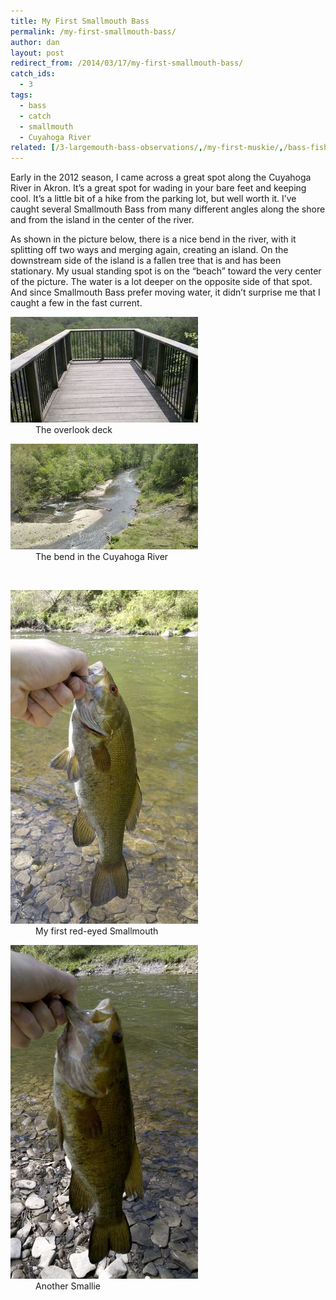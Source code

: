 ```yaml
---
title: My First Smallmouth Bass
permalink: /my-first-smallmouth-bass/
author: dan
layout: post
redirect_from: /2014/03/17/my-first-smallmouth-bass/
catch_ids:
  - 3
tags:
  - bass
  - catch
  - smallmouth
  - Cuyahoga River
related: [/3-largemouth-bass-observations/,/my-first-muskie/,/bass-fishing-in-spring/,]
---
```

Early in the 2012 season, I came across a great spot along the Cuyahoga River in Akron. It&#8217;s a great spot for wading in your bare feet and keeping cool. It&#8217;s a little bit of a hike from the parking lot, but well worth it. I&#8217;ve caught several Smallmouth Bass from many different angles along the shore and from the island in the center of the river.

As shown in the picture below, there is a nice bend in the river, with it splitting off two ways and merging again, creating an island. On the downstream side of the island is a fallen tree that is and has been stationary. My usual standing spot is on the &#8220;beach&#8221; toward the very center of the picture. The water is a lot deeper on the opposite side of that spot. And since Smallmouth Bass prefer moving water, it didn&#8217;t surprise me that I caught a few in the fast current.

<div id='gallery-8' class='gallery galleryid-200 gallery-columns-2 gallery-size-responsive-300'>
  <dl class='gallery-item'>
    <dt class='gallery-icon landscape'>
      <a href="/images/the-overlook-deck-2592x1456.jpg"><img width="300" height="169" src="/images/the-overlook-deck-300x169.jpg" class="attachment-responsive-300" alt="The overlook deck" /></a>
    </dt>
    <dd class='wp-caption-text gallery-caption'>
      The overlook deck
    </dd>
  </dl>
  <dl class='gallery-item'>
    <dt class='gallery-icon landscape'>
      <a href="/images/a-bend-in-the-Cuyahoga-River-2592x1456.jpg"><img width="300" height="169" src="/images/a-bend-in-the-Cuyahoga-River-300x169.jpg" class="attachment-responsive-300" alt="A bend in the Cuyahoga River" /></a>
    </dt>
    <dd class='wp-caption-text gallery-caption'>
      The bend in the Cuyahoga River
    </dd>
  </dl>
  <br style="clear: both" />
  <dl class='gallery-item'>
    <dt class='gallery-icon portrait'>
      <a href="/images/a-red-eyed-smallmouth-bass-1456x2592.jpg"><img width="300" height="534" src="/images/a-red-eyed-smallmouth-bass-300x534.jpg" class="attachment-responsive-300" alt="A red-eyed smallmouth bass" /></a>
    </dt>
    <dd class='wp-caption-text gallery-caption'>
      My first red-eyed Smallmouth
    </dd>
  </dl>
  <dl class='gallery-item'>
    <dt class='gallery-icon portrait'>
      <a href="/images/a-smallmouth-bass-1456x2592.jpg"><img width="300" height="534" src="/images/a-smallmouth-bass-300x534.jpg" class="attachment-responsive-300" alt="A smallmouth bass" /></a>
    </dt>
    <dd class='wp-caption-text gallery-caption'>
      Another Smallie
    </dd>
  </dl>
  <br style="clear: both" />
</div>
